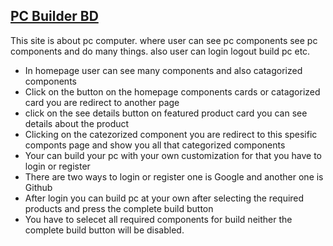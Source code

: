 ## [PC Builder BD](https://pc-builder-bangladesh.vercel.app/)

This site is about pc computer. where user can see pc components see pc components and do many things. also user can login logout build pc etc.

- In homepage user can see many components and also catagorized components
- Click on the button on the homepage components cards or catagorized card you are redirect to another page
- click on the see details button on featured product card you can see details about the product
- Clicking on the catezorized component you are redirect to this spesific componts page and show you all that categorized components
- Your can build your pc with your own customization for that you have to login or register
- There are two ways to login or register one is Google and another one is Github
- After login you can build pc at your own after selecting the required products and press the complete build button
- You have to selecet all required components for build neither the complete build button will be disabled.

